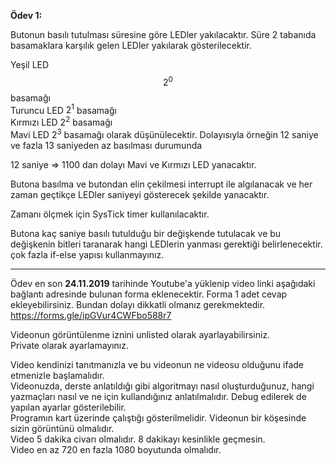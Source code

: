 **Ödev 1:**

Butonun basılı tutulması süresine göre LEDler yakılacaktır. Süre 2 tabanıda basamaklara karşılık gelen LEDler yakılarak gösterilecektir.

Yeşil LED $$2^0$$ basamağı   
Turuncu LED $2^1$ basamağı   
Kırmızı LED $2^2$ basamağı   
Mavi LED $2^3$ basamağı olarak düşünülecektir. Dolayısıyla örneğin 12 saniye ve fazla 13 saniyeden az basılması durumunda 

12 saniye => 1100 dan dolayı Mavi ve Kırmızı LED yanacaktır. 


Butona basılma ve butondan elin çekilmesi interrupt ile algılanacak ve her zaman geçtikçe LEDler saniyeyi gösterecek şekilde yanacaktır. 

Zamanı ölçmek için SysTick timer kullanılacaktır.

Butona kaç saniye basılı tutulduğu bir değişkende tutulacak ve bu değişkenin bitleri taranarak hangi LEDlerin yanması gerektiği belirlenecektir. çok fazla if-else yapısı kullanmayınız.

---

Ödev  en son **24.11.2019** tarihinde Youtube'a yüklenip video linki aşağıdaki bağlantı adresinde bulunan forma eklenecektir.
Forma 1 adet cevap ekleyebilirsiniz. Bundan dolayı dikkatli olmanız gerekmektedir.
https://forms.gle/ipGVur4CWFbo588r7

Videonun görüntülenme iznini unlisted olarak ayarlayabilirsiniz.   
Private olarak ayarlamayınız.

Video kendinizi tanıtmanızla ve bu videonun ne videosu olduğunu ifade etmenizle başlamalıdır.   
Videonuzda, derste anlatıldığı gibi algoritmayı nasıl oluşturduğunuz, hangi yazmaçları nasıl ve ne için kullandığınız anlatılmalıdır. Debug edilerek de yapılan ayarlar gösterilebilir.    
Programın kart üzerinde çalıştığı gösterilmelidir. Videonun bir köşesinde sizin görüntünü olmalıdır.    
Video 5 dakika civarı olmalıdır. 8 dakikayı kesinlikle geçmesin.    
Video en az 720 en fazla 1080 boyutunda olmalıdır.





